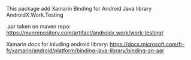 This package add Xamarin Binding for Android Java library AndroidX.Work.Testing

.aar taken on maven repo:   https://mvnrepository.com/artifact/androidx.work/work-testing/

Xamarin docs for inluding android library: https://docs.microsoft.com/fr-fr/xamarin/android/platform/binding-java-library/binding-an-aar